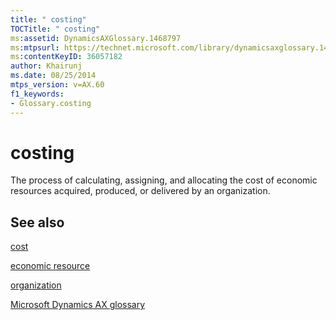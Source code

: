 ```yaml
---
title: " costing"
TOCTitle: " costing"
ms:assetid: DynamicsAXGlossary.1468797
ms:mtpsurl: https://technet.microsoft.com/library/dynamicsaxglossary.1468797(v=AX.60)
ms:contentKeyID: 36057182
author: Khairunj
ms.date: 08/25/2014
mtps_version: v=AX.60
f1_keywords:
- Glossary.costing
---
```


# costing

The process of calculating, assigning, and allocating the cost of economic resources acquired, produced, or delivered by an organization.

## See also

[cost](cost.md)

[economic resource](economic-resource.md)

[organization](organization.md)

[Microsoft Dynamics AX glossary](glossary/microsoft-dynamics-ax-glossary.md)

  


